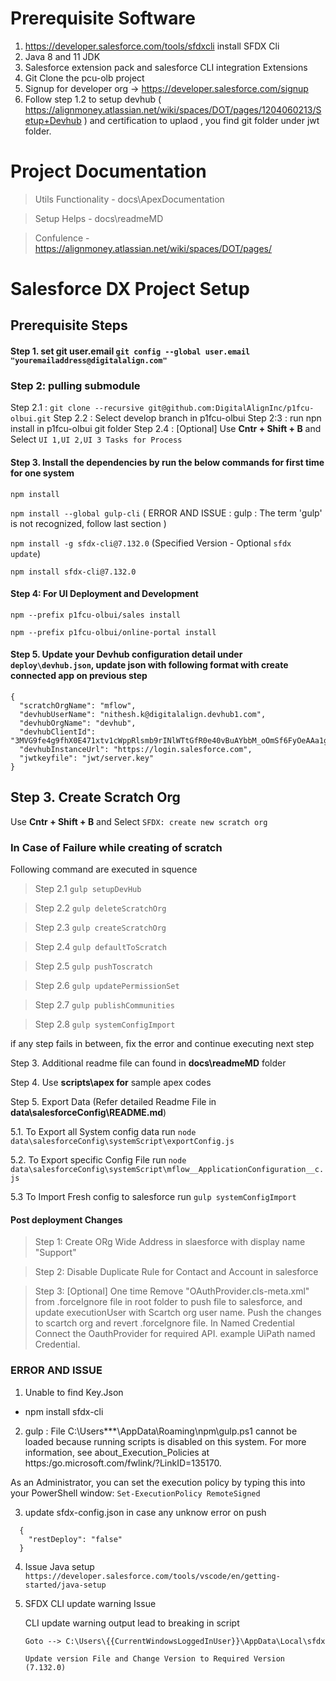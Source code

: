 # Prerequisite Software

1. https://developer.salesforce.com/tools/sfdxcli install SFDX Cli
2. Java 8 and 11 JDK
3. Salesforce extension pack and salesforce CLI integration Extensions
4. Git Clone the pcu-olb project
5. Signup for developer org -> https://developer.salesforce.com/signup
6. Follow step 1.2 to setup devhub ( https://alignmoney.atlassian.net/wiki/spaces/DOT/pages/1204060213/Setup+Devhub ) and certification to uplaod , you find git folder under jwt folder.

# Project Documentation

> Utils Functionality - docs\ApexDocumentation

> Setup Helps - docs\readmeMD

> Confulence - https://alignmoney.atlassian.net/wiki/spaces/DOT/pages/

# Salesforce DX Project Setup

## Prerequisite Steps

#### Step 1. set git user.email `git config --global user.email "youremailaddress@digitalalign.com"`

### Step 2: pulling submodule

Step 2.1 : `git clone --recursive git@github.com:DigitalAlignInc/p1fcu-olbui.git`
Step 2.2 : Select develop branch in p1fcu-olbui
Step 2:3 : run npn install in p1fcu-olbui git folder
Step 2.4 : [Optional] Use **Cntr + Shift + B** and Select `UI 1,UI 2,UI 3 Tasks for Process`

#### Step 3. Install the dependencies by run the below commands for first time for one system

`npm install`

`npm install --global gulp-cli` ( ERROR AND ISSUE : gulp : The term 'gulp' is not recognized, follow last section )

`npm install -g sfdx-cli@7.132.0` (Specified Version - Optional `sfdx update`)

`npm install sfdx-cli@7.132.0`

#### Step 4: For UI Deployment and Development

`npm --prefix p1fcu-olbui/sales install`

`npm --prefix p1fcu-olbui/online-portal install`

#### Step 5. Update your Devhub configuration detail under `deploy\devhub.json`, update json with following format with create connected app on previous step

```
{
  "scratchOrgName": "mflow",
  "devhubUserName": "nithesh.k@digitalalign.devhub1.com",
  "devhubOrgName": "devhub",
  "devhubClientId": "3MVG9fe4g9fhX0E471xtv1cWppRlsmb9rINlWTtGfR0e40vBuAYbbM_oOmSf6FyOeAAa1g0IKlQXi7510KPWT",
  "devhubInstanceUrl": "https://login.salesforce.com",
  "jwtkeyfile": "jwt/server.key"
}
```

## Step 3. Create Scratch Org

Use **Cntr + Shift + B** and Select `SFDX: create new scratch org`

### In Case of Failure while creating of scratch

Following command are executed in squence

> Step 2.1 `gulp setupDevHub`

> Step 2.2 `gulp deleteScratchOrg`

> Step 2.3 `gulp createScratchOrg`

> Step 2.4 `gulp defaultToScratch`

> Step 2.5 `gulp pushToscratch`

> Step 2.6 `gulp updatePermissionSet`

> Step 2.7 `gulp publishCommunities`

> Step 2.8 `gulp systemConfigImport`

if any step fails in between, fix the error and continue executing next step

Step 3. Additional readme file can found in **docs\readmeMD** folder

Step 4. Use **scripts\apex for** sample apex codes

Step 5. Export Data (Refer detailed Readme File in **data\salesforceConfig\README.md**)

5.1. To Export all System config data run `node data\salesforceConfig\systemScript\exportConfig.js`

5.2. To Export specific Config File run `node data\salesforceConfig\systemScript\mflow__ApplicationConfiguration__c.js`

5.3 To Import Fresh config to salesforce run `gulp systemConfigImport`

#### Post deployment Changes

> Step 1: Create ORg Wide Address in slaesforce with display name "Support"

> Step 2: Disable Duplicate Rule for Contact and Account in salesforce

> Step 3: [Optional] One time Remove "OAuthProvider.cls-meta.xml" from .forceIgnore file in root folder to push file to salesforce, and update executionUser with Scartch org user name. Push the changes to scartch org and revert .forceIgnore file. In Named Credential Connect the OauthProvider for required API. example UiPath named Credential.

### ERROR AND ISSUE

1. Unable to find Key.Json

- npm install sfdx-cli

2. gulp : File C:\Users\*\*\*\AppData\Roaming\npm\gulp.ps1 cannot be loaded because running scripts is disabled on this system. For more information, see about_Execution_Policies at
   https:/go.microsoft.com/fwlink/?LinkID=135170.

As an Administrator, you can set the execution policy by typing this into your PowerShell window:
`Set-ExecutionPolicy RemoteSigned`

3. update sfdx-config.json in case any unknow error on push

```
  {
    "restDeploy": "false"
  }
```

4. Issue Java setup
   `https://developer.salesforce.com/tools/vscode/en/getting-started/java-setup`

5. SFDX CLI update warning Issue

   CLI update warning output lead to breaking in script

   ```
   Goto --> C:\Users\{{CurrentWindowsLoggedInUser}}\AppData\Local\sfdx

   Update version File and Change Version to Required Version (7.132.0)
   ```
